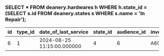 ### SELECT * FROM deanery.hardwares h WHERE h.state_id = (SELECT s.id FROM deanery.states s WHERE s.name = 'In Repair');
| id | type\_id | date\_of\_last\_service | state\_id | audience\_id | inventory\_number |
| :--- | :--- | :--- | :--- | :--- | :--- |
| 6 | 1 | 2024-08-25 11:15:00.000000 | 4 | 6 | A6006 |
